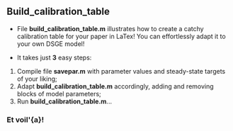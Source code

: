 

## Build\_calibration\_table

  - File **build_calibration_table.m** illustrates how to create a 
  catchy calibration table for your paper in LaTex\! You can effortlessly adapt it to your own DSGE model\!
  
  - It takes just **3** easy steps:
  
  1. Compile file **savepar.m** with parameter values and steady-state targets of your liking;
  2. Adapt **build_calibration_table.m** accordingly, adding and removing blocks of model parameters;
  3. Run **build_calibration_table.m**...
  
 ### Et voil\'{a}\! 
